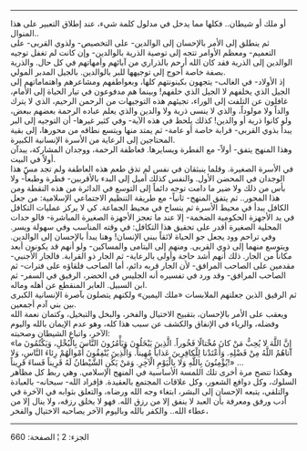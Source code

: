 ------------------------------------------------------------------------

أو ملك أو شيطان.. فكلها مما يدخل في مدلول كلمة شيء، عند إطلاق التعبير
على هذا المنوال..  
ثم ينطلق إلى الأمر بالإحسان إلى الوالدين- على التخصيص- ولذوي القربى- على
التعميم- ومعظم الأوامر تتجه إلى توصية الذرية بالوالدين- وإن كانت لم تغفل
توجيه الوالدين إلى الذرية فقد كان الله أرحم بالذراري من آبائهم وأمهاتهم
في كل حال. والذرية بصفة خاصة أحوج إلى توجيهها للبر بالوالدين. بالجيل
المدبر المولي.  
إذ الأولاد- في الغالب- يتجهون بكينونتهم كلها، وبعواطفهم ومشاعرهم
واهتماماتهم إلى الجيل الذي يخلفهم لا الجيل الذي خلفهم! وبينما هم مدفوعون
في تيار الحياة إلى الأمام، غافلون عن التلفت إلى الوراء، تجيئهم هذه
التوجيهات من الرحمن الرحيم، الذي لا يترك والداً ولا مولوداً، والذي لا ينسى
ذرية ولا والدين والذي يعلم عباده الرحمة بعضهم ببعض، ولو كانوا ذرية أو
والدين! كذلك يلحظ في هذه الآية- وفي كثير غيرها- أن التوجيه إلى البر يبدأ
بذوي القربى- قرابة خاصة أو عامة- ثم يمتد منها ويتسع نطاقه من محورها، إلى
بقية المحتاجين إلى الرعاية من الأسرة الإنسانية الكبيرة.  
وهذا المنهج يتفق- أولاً- مع الفطرة ويسايرها. فعاطفة الرحمة، ووجدان
المشاركة، يبدآن أولاً في البيت.  
في الأسرة الصغيرة. وقلما ينبثقان في نفس لم تذق طعم هذه العاطفة ولم تجد
مسّ هذا الوجدان في المحضن الأول. والنفس كذلك أميل إلى البدء بالأقربين-
فطرة وطبعاً- ولا بأس من ذلك ولا ضير ما دامت توجه دائماً إلى التوسع في
الدائرة من هذه النقطة ومن هذا المحور.. ثم يتفق المنهج- ثانياً- مع طريقة
التنظيم الاجتماعي الإسلامية: من جعل الكافل يبدأ في محيط الأسرة ثم ينساح
في محيط الجماعة. كي لا يركز عمليات التكافل في يد الأجهزة الحكومية
الضخمة- إلا عند ما تعجز الأجهزة الصغيرة المباشرة- فالو حدات المحلية
الصغيرة أقدر على تحقيق هذا التكافل: في وقته المناسب وفي سهولة ويسر. وفي
تراحم وود يجعل جو الحياة لائقاً ببني الإنسان! وهنا يبدأ بالإحسان إلى
الوالدين. ويتوسع منهما إلى ذوي القربى. ومنهم إلى اليتامى والمساكين- ولو
أنهم قد يكونون أبعد مكاناً من الجار. ذلك أنهم أشد حاجة وأولى بالرعاية- ثم
الجار ذو القرابة. فالجار الأجنبي- مقدمين على الصاحب المرافق- لأن الجار
قربه دائم، أما الصاحب فلقاؤه على فترات- ثم الصاحب المرافق- وقد ورد في
تفسيره أنه الجليس في الحضر، الرفيق في السفر- ثم ابن السبيل. العابر
المنقطع عن أهله وماله.  
ثم الرقيق الذين جعلتهم الملابسات «ملك اليمين» ولكنهم يتصلون بآصرة
الإنسانية الكبرى بين بني آدم أجمعين.  
ويعقب على الأمر بالإحسان، بتقبيح الاختيال والفخر، والبخل والتبخيل،
وكتمان نعمة الله وفضله، والرياء في الإنفاق والكشف عن سبب هذا كله، وهو
عدم الإيمان بالله واليوم الآخر، واتباع الشيطان وصحبته:  
«إِنَّ اللَّهَ لا يُحِبُّ مَنْ كانَ مُخْتالًا فَخُوراً. الَّذِينَ يَبْخَلُونَ وَيَأْمُرُونَ النَّاسَ بِالْبُخْلِ،
وَيَكْتُمُونَ ما آتاهُمُ اللَّهُ مِنْ فَضْلِهِ. وَأَعْتَدْنا لِلْكافِرِينَ عَذاباً مُهِيناً. وَالَّذِينَ
يُنْفِقُونَ أَمْوالَهُمْ رِئاءَ النَّاسِ، وَلا يُؤْمِنُونَ بِاللَّهِ وَلا بِالْيَوْمِ الْآخِرِ. وَمَنْ يَكُنِ
الشَّيْطانُ لَهُ قَرِيناً فَساءَ قَرِيناً!» ...  
وهكذا تتضح مرة أخرى تلك اللمسة الأساسية في المنهج الإسلامي. وهي ربط كل
مظاهر السلوك، وكل دوافع الشعور، وكل علاقات المجتمع بالعقيدة. فإفراد
الله- سبحانه- بالعبادة والتلقي، يتبعه الإحسان إلى البشر، ابتغاء وجه الله
ورضاه، والتعلق بثوابه في الآخرة في أدب ورفق ومعرفة بأن العبد لا ينفق إلا
من رزق الله. فهو لا يخلق رزقه، ولا ينال إلا من عطاء الله.. والكفر بالله
وباليوم الآخر يصاحبه الاختيال والفخر،

------------------------------------------------------------------------

الجزء: 2 ¦ الصفحة: 660
